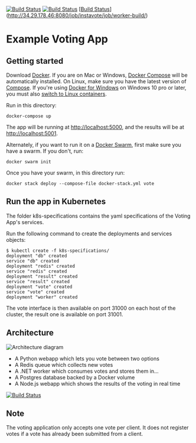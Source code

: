 [![Build Status](http://35.224.188.140:8080/buildStatus/icon?job=instavote%2Fworker-build)](http://34.29.178.46:8080/job/instavote/job/worker-build/)
[![Build Status](http://34.29.178.46:8080/job/instavote/job/worker-build/badge/icon)](http://34.29.178.46:8080/job/instavote/job/worker-build/)
[[Build Status](http://35.224.188.140:8080/buildStatus/icon?job=instavote%2Fworker-build)](http://34.29.178.46:8080/job/instavote/job/worker-build/)

Example Voting App
=========
Getting started
---------------

Download [Docker](https://www.docker.com/products/overview). If you are on Mac or Windows, [Docker Compose](https://docs.docker.com/compose) will be automatically installed. On Linux, make sure you have the latest version of [Compose](https://docs.docker.com/compose/install/). If you're using [Docker for Windows](https://docs.docker.com/docker-for-windows/) on Windows 10 pro or later, you must also [switch to Linux containers](https://docs.docker.com/docker-for-windows/#switch-between-windows-and-linux-containers).

Run in this directory:
```
docker-compose up
```
The app will be running at [http://localhost:5000](http://localhost:5000), and the results will be at [http://localhost:5001](http://localhost:5001).

Alternately, if you want to run it on a [Docker Swarm](https://docs.docker.com/engine/swarm/), first make sure you have a swarm. If you don't, run:
```
docker swarm init
```
Once you have your swarm, in this directory run:
```
docker stack deploy --compose-file docker-stack.yml vote
```

Run the app in Kubernetes
-------------------------

The folder k8s-specifications contains the yaml specifications of the Voting App's services.

Run the following command to create the deployments and services objects:
```
$ kubectl create -f k8s-specifications/
deployment "db" created
service "db" created
deployment "redis" created
service "redis" created
deployment "result" created
service "result" created
deployment "vote" created
service "vote" created
deployment "worker" created
```

The vote interface is then available on port 31000 on each host of the cluster, the result one is available on port 31001.

Architecture
-----

![Architecture diagram](architecture.png)

* A Python webapp which lets you vote between two options
* A Redis queue which collects new votes
* A .NET worker which consumes votes and stores them in…
* A Postgres database backed by a Docker volume
* A Node.js webapp which shows the results of the voting in real time

[![Build Status](http://35.224.188.140:8080/buildStatus/icon?job=instavote%2Fworker-build)](http://34.29.178.46:8080/job/instavote/job/worker-build/)

Note
----

The voting application only accepts one vote per client. It does not register votes if a vote has already been submitted from a client.

